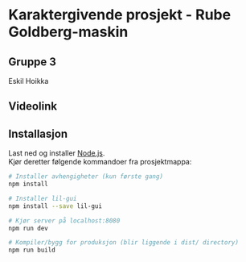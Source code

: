 # Karaktergivende prosjekt - Rube Goldberg-maskin

## Gruppe 3

Eskil Hoikka

## Videolink

## Installasjon
Last ned og installer [Node.js](https://nodejs.org/en/download/).
<br>
Kjør deretter følgende kommandoer fra prosjektmappa:

``` bash
# Installer avhengigheter (kun første gang)
npm install

# Installer lil-gui
npm install --save lil-gui

# Kjør server på localhost:8080
npm run dev

# Kompiler/bygg for produksjon (blir liggende i dist/ directory)
npm run build
```